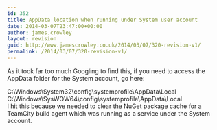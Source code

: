 ```yaml
---
id: 352
title: AppData location when running under System user account
date: 2014-03-07T23:47:00+00:00
author: james.crowley
layout: revision
guid: http://www.jamescrowley.co.uk/2014/03/07/320-revision-v1/
permalink: /2014/03/07/320-revision-v1/
---
```

As it took far too much Googling to find this, if you need to access the AppData folder for the System account, go here:

C:\Windows\System32\config\systemprofile\AppData\Local  
C:\Windows\SysWOW64\config\systemprofile\AppData\Local  
I hit this because we needed to clear the NuGet package cache for a TeamCity build agent which was running as a service under the System account.